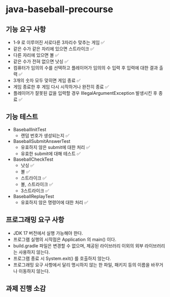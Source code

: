 # java-baseball-precourse
## 기능 요구 사항
* 1-9 로 이루어진 서로다른 3자리수 맞추는 게임 ✅
* 같은 수가 같은 자리에 있으면 스트라이크 ✅
* 다른 자리에 있으면 볼 ✅
* 같은 수가 전혀 없으면 낫싱 ✅
* 컴퓨터가 임의의 수를 선택하고 플레이어가 임의의 수 입력 후 입력에 대한 결과 출력 ✅
* 3개의 숫자 모두 맞히면 게임 종료 ✅
* 게임 종료한 후 게임 다시 시작하거나 완전히 종료 ✅
* 플레이어가 잘못된 값을 입력할 경우 IllegalArgumentException 발생시킨 후 종료 ✅
## 기능 테스트
* BaseballInitTest
  * 랜덤 번호가 생성되는지 ✅
* BaseballSubmitAnswerTest
  * 유효하지 않은 submit에 대한 처리 ✅
  * 유효한 submit에 대해 테스트 ✅
* BaseballCheckTest
  * 낫싱 ✅
  * 볼 ✅
  * 스트라이크 ✅
  * 볼, 스트라이크 ✅
  * 3스트라이크 ✅
* BaseballReplayTest
  * 유효하지 않은 명령어에 대한 처리 ✅
## 프로그래밍 요구 사항
* JDK 17 버전에서 실행 가능해야 한다.
* 프로그램 실행의 시작점은 Application 의 main() 이다.
* build.gradle 파일은 변경할 수 없으며, 제공된 라이브러리 이외의 외부 라이브러리는 사용하지 않는다.
* 프로그램 종료 시 System.exit() 를 호출하지 않는다.
* 프로그래밍 요구 사항에서 달리 명시하지 않는 한 파일, 패키지 등의 이름을 바꾸거나 이동하지 않는다.
## 과제 진행 소감